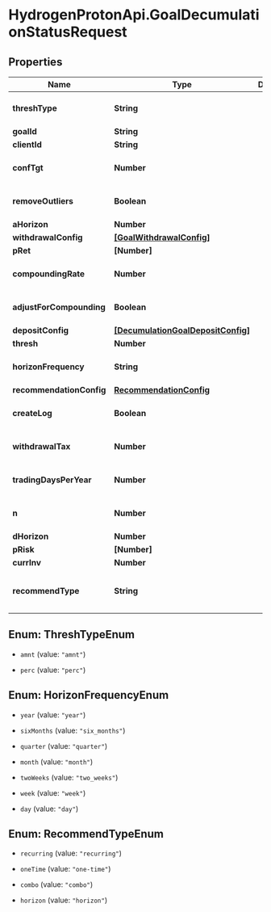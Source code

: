 # HydrogenProtonApi.GoalDecumulationStatusRequest

## Properties
Name | Type | Description | Notes
------------ | ------------- | ------------- | -------------
**threshType** | **String** |  | [optional] [default to 'perc']
**goalId** | **String** |  | [optional] 
**clientId** | **String** |  | [optional] 
**confTgt** | **Number** |  | [optional] [default to 0.9]
**removeOutliers** | **Boolean** |  | [optional] [default to true]
**aHorizon** | **Number** |  | [optional] 
**withdrawalConfig** | [**[GoalWithdrawalConfig]**](GoalWithdrawalConfig.md) |  | [optional] 
**pRet** | **[Number]** |  | 
**compoundingRate** | **Number** |  | [optional] [default to 0.0]
**adjustForCompounding** | **Boolean** |  | [optional] [default to false]
**depositConfig** | [**[DecumulationGoalDepositConfig]**](DecumulationGoalDepositConfig.md) |  | [optional] 
**thresh** | **Number** |  | [optional] 
**horizonFrequency** | **String** |  | [optional] [default to 'year']
**recommendationConfig** | [**RecommendationConfig**](RecommendationConfig.md) |  | [optional] 
**createLog** | **Boolean** |  | [optional] [default to false]
**withdrawalTax** | **Number** |  | [optional] [default to 0.0]
**tradingDaysPerYear** | **Number** |  | [optional] [default to 252]
**n** | **Number** |  | [optional] [default to 1000]
**dHorizon** | **Number** |  | [optional] 
**pRisk** | **[Number]** |  | 
**currInv** | **Number** |  | [optional] 
**recommendType** | **String** |  | [optional] [default to 'horizon']


<a name="ThreshTypeEnum"></a>
## Enum: ThreshTypeEnum


* `amnt` (value: `"amnt"`)

* `perc` (value: `"perc"`)




<a name="HorizonFrequencyEnum"></a>
## Enum: HorizonFrequencyEnum


* `year` (value: `"year"`)

* `sixMonths` (value: `"six_months"`)

* `quarter` (value: `"quarter"`)

* `month` (value: `"month"`)

* `twoWeeks` (value: `"two_weeks"`)

* `week` (value: `"week"`)

* `day` (value: `"day"`)




<a name="RecommendTypeEnum"></a>
## Enum: RecommendTypeEnum


* `recurring` (value: `"recurring"`)

* `oneTime` (value: `"one-time"`)

* `combo` (value: `"combo"`)

* `horizon` (value: `"horizon"`)




